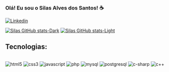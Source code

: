 

### Olá! Eu sou o Silas Alves dos Santos! ☕ 

[![Linkedin](https://img.shields.io/badge/LinkedIn-0077B5?style=for-the-badge&logo=linkedin&logoColor=white)](https://www.linkedin.com/in/silas-alves-dos-santos-4610a7206/)

[![Silas GitHub stats-Dark](https://github-readme-stats.vercel.app/api?username=devsilasz&show_icons=true&theme=dark#gh-dark-mode-only)](https://github.com/anuraghazra/github-readme-stats#gh-dark-mode-only)
[![Silas GitHub stats-Light](https://github-readme-stats.vercel.app/api?username=devsilasz&show_icons=true&theme=default#gh-light-mode-only)](https://github.com/anuraghazra/github-readme-stats#gh-light-mode-only)


## Tecnologias:

<div style="display: inline-block"><br>
<img align="center" alt="html5" src="https://img.shields.io/badge/HTML5-E34F26?style=for-the-badge&logo=html5&logoColor=white"/>
</div>
<div style="display: inline-block"><br>
<img align="center" alt="css3" src="https://img.shields.io/badge/CSS3-1572B6?style=for-the-badge&logo=css3&logoColor=white"/>
</div>
<div style="display: inline-block"><br>
<img align="center" alt="javascript" src="https://img.shields.io/badge/JavaScript-F7DF1E?style=for-the-badge&logo=javascript&logoColor=black"/>
</div>
<div style="display: inline-block"><br>
<img align="center" alt="php" src="https://img.shields.io/badge/PHP-777BB4?style=for-the-badge&logo=php&logoColor=white"/>
</div>

<div style="display: inline-block"><br>
<img align="center" alt="mysql" src="https://img.shields.io/badge/MySQL-005C84?style=for-the-badge&logo=mysql&logoColor=white"/>
</div>
<div style="display: inline-block"><br>
<img align="center" alt="postgresql" src="https://img.shields.io/badge/PostgreSQL-316192?style=for-the-badge&logo=postgresql&logoColor=white"/>
</div>
<div style="display: inline-block"><br>
<img align="center" alt="c-sharp" src="https://img.shields.io/badge/C%23-239120?style=for-the-badge&logo=c-sharp&logoColor=white"/>
</div>
<div style="display: inline-block"><br>
<img align="center" alt="c++" src="https://img.shields.io/badge/C%2B%2B-00599C?style=for-the-badge&logo=c%2B%2B&logoColor=white"/>
</div>

